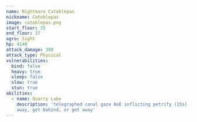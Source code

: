 ```yaml
---
name: Nightmare Catoblepas
nickname: Catoblepas
image: catoblepas.png
start_floor: 35
end_floor: 37
agro: Sight
hp: 4148
attack_damage: 389
attack_type: Physical
vulnerabilities:
  bind: false
  heavy: true
  sleep: false
  slow: true
  stun: true
abilities:
  - name: Quarry Lake
    description: 'telegraphed conal gaze AoE inflicting petrify (15s) - look
    away, get behind, or get away'
---
```

